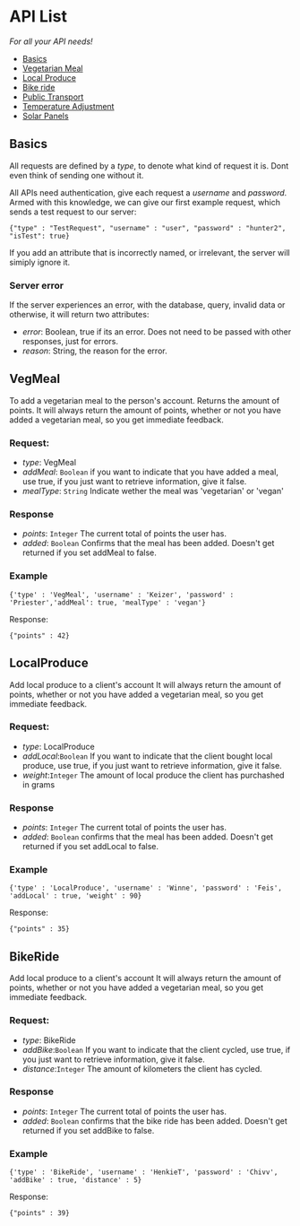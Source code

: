 # API List

*For all your API needs!*
- [Basics](#basics)
- [Vegetarian Meal](#vegmeal)
- [Local Produce](#localproduce)
- [Bike ride](#bikeride)
- [Public Transport](#publictransport)
- [Temperature Adjustment](#temperature)
- [Solar Panels](#solar)



## Basics
All requests are defined by a *type*, to denote what kind of request it is. Dont even think of sending one without it.

All APIs need authentication, give each request a *username* and *password*.
Armed with this knowledge, we can give our first example request, which sends a test request to our server:

```
{"type" : "TestRequest", "username" : "user", "password" : "hunter2", "isTest": true}
```

If you add an attribute that is incorrectly named, or irrelevant, the server will simiply ignore it.

### Server error
If the server experiences an error, with the database, query, invalid data or otherwise, it will return two attributes:
* *error*: Boolean, true if its an error. Does not need to be passed with other responses, just for errors.
* *reason*: String, the reason for the error. 

## VegMeal

To add a vegetarian meal to the person's account. Returns the amount of points.
It will always return the amount of points, whether or not you have added a vegetarian meal, so you get immediate feedback.

### Request:
* *type*: VegMeal
* *addMeal*: `Boolean` if you want to indicate that you have added a meal, use true, if you just want to retrieve information, give it false.
* *mealType*: `String` Indicate wether the meal was 'vegetarian' or 'vegan'

### Response
* *points*: `Integer` The current total of points the user has.
* *added*: `Boolean` Confirms that the meal has been added. Doesn't get returned if you set addMeal to false.

### Example
```
{'type' : 'VegMeal', 'username' : 'Keizer', 'password' : 'Priester','addMeal': true, 'mealType' : 'vegan'}
```

Response:

```
{"points" : 42}
```

## LocalProduce

Add local produce to a client's account
It will always return the amount of points, whether or not you have added a vegetarian meal, so you get immediate feedback.

### Request:
* *type*: LocalProduce
* *addLocal*:`Boolean` If you want to indicate that the client bought local produce, use true, if you just want to retrieve information, give it false.
* *weight*:`Integer` The amount of local produce the client has purchashed in grams 

### Response
* *points*: `Integer` The current total of points the user has.
* *added*: `Boolean` confirms that the meal has been added. Doesn't get returned if you set addLocal to false.

### Example
```
{'type' : 'LocalProduce', 'username' : 'Winne', 'password' : 'Feis', 'addLocal' : true, 'weight' : 90}
```

Response:
```
{"points" : 35}
```

## BikeRide

Add local produce to a client's account
It will always return the amount of points, whether or not you have added a vegetarian meal, so you get immediate feedback.

### Request:
* *type*: BikeRide
* *addBike*:`Boolean` If you want to indicate that the client cycled, use true, if you just want to retrieve information, give it false.
* *distance*:`Integer` The amount of kilometers the client has cycled. 

### Response
* *points*: `Integer` The current total of points the user has.
* *added*: `Boolean` confirms that the bike ride has been added. Doesn't get returned if you set addBike to false.

### Example
```
{'type' : 'BikeRide', 'username' : 'HenkieT', 'password' : 'Chivv', 'addBike' : true, 'distance' : 5}
```

Response:
```
{"points" : 39}
```